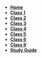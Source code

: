 <!-- _navbar.md -->
*  **[Home](README.md)**
*  **[Class 1](class1.md)**
*  **[Class 2](class2.md)**
*  **[Class 3](class3.md)**
*  **[Class 4](class4.md)**
*  **[Class 5](class5.md)**
*  **[Class 6](class6.md)**
*  **[Class 9](class9.md)**
*  **[Study Guide](studyguide.md)**
